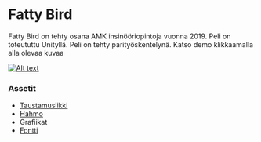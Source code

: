 # Fatty Bird

Fatty Bird on tehty osana AMK insinööriopintoja vuonna 2019. Peli on toteututtu Unityllä. Peli on tehty parityöskentelynä. Katso demo klikkaamalla alla olevaa kuvaa

[![Alt text](https://img.youtube.com/vi/e9eZqai_mHc/0.jpg)](https://youtu.be/8iw-LLdN9E4)

### Assetit

* [Taustamusiikki](https://opengameart.org/content/loop-house-in-a-forest)
* [Hahmo](https://opengameart.org/content/pink-flappy-bird-sprite-sheets)
* Grafiikat
* [Fontti](https://www.1001fonts.com/captainswabby-font.html)
